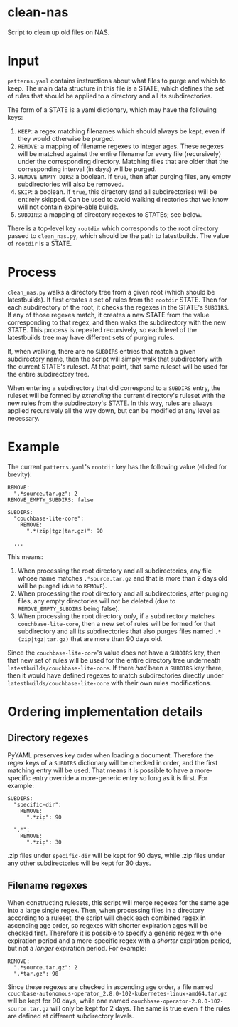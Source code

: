 # clean-nas

Script to clean up old files on NAS.

# Input

`patterns.yaml` contains instructions about what files to purge and
which to keep. The main data structure in this file is a STATE, which
defines the set of rules that should be applied to a directory and all
its subdirectories.

The form of a STATE is a yaml dictionary, which may have the following
keys:

1. `KEEP`: a regex matching filenames which should always be kept, even if
   they would otherwise be purged.
2. `REMOVE`: a mapping of filename regexes to integer ages. These regexes
   will be matched against the entire filename for every file
   (recursively) under the corresponding directory. Matching files that
   are older that the corresponding interval (in days) will be purged.
3. `REMOVE_EMPTY_DIRS`: a boolean. If `true`, then after purging files,
   any empty subdirectories will also be removed.
4. `SKIP`: a boolean. If `true`, this directory (and all subdirectories)
   will be entirely skipped. Can be used to avoid walking directories
   that we know will not contain expire-able builds.
5. `SUBDIRS`: a mapping of directory regexes to STATEs; see below.

There is a top-level key `rootdir` which corresponds to the root
directory passed to `clean_nas.py`, which should be the path to
latestbuilds. The value of `rootdir` is a STATE.

# Process

`clean_nas.py` walks a directory tree from a given root (which should be
latestbuilds). It first creates a set of rules from the `rootdir` STATE.
Then for each subdirectory of the root, it checks the regexes in the
STATE's `SUBDIRS`. If any of those regexes match, it creates a new STATE
from the value corresponding to that regex, and then walks the
subdirectory with the new STATE. This process is repeated recursively,
so each level of the latestbuilds tree may have different sets of
purging rules.

If, when walking, there are no `SUBDIRS` entries that match a given
subdirectory name, then the script will simply walk that subdirectory
with the current STATE's ruleset. At that point, that same ruleset will
be used for the entire subdirectory tree.

When entering a subdirectory that did correspond to a `SUBDIRS` entry,
the ruleset will be formed by *extending* the current directory's
ruleset with the new rules from the subdirectory's STATE. In this way,
rules are always applied recursively all the way down, but can be
modified at any level as necessary.

# Example

The current `patterns.yaml`'s `rootdir` key has the following value
(elided for brevity):

    REMOVE:
      ".*source.tar.gz": 2
    REMOVE_EMPTY_SUBDIRS: false

    SUBDIRS:
      "couchbase-lite-core":
        REMOVE:
          ".*(zip|tgz|tar.gz)": 90

      ...

This means:

1. When processing the root directory and all subdirectories, any file
   whose name matches `.*source.tar.gz` and that is more than 2 days old
   will be purged (due to `REMOVE`).
2. When processing the root directory and all subdirectories, after
   purging files, any empty directories will not be deleted (due to
   `REMOVE_EMPTY_SUBDIRS` being false).
3. When processing the root directory *only*, if a subdirectory matches
   `couchbase-lite-core`, then a new set of rules will be formed for
   that subdirectory and all its subdirectories that also purges files
   named `.*(zip|tgz|tar.gz)` that are more than 90 days old.

Since the `couchbase-lite-core`'s value does not have a `SUBDIRS` key,
then that new set of rules will be used for the entire directory tree
underneath `latestbuilds/couchbase-lite-core`. If there *had* been a
`SUBDIRS` key there, then it would have defined regexes to match
subdirectories directly under `latestbuilds/couchbase-lite-core` with
their own rules modifications.

# Ordering implementation details

## Directory regexes

PyYAML preserves key order when loading a document. Therefore the regex
keys of a `SUBDIRS` dictionary will be checked in order, and the first
matching entry will be used. That means it is possible to have a
more-specific entry override a more-generic entry so long as it is
first. For example:

    SUBDIRS:
      "specific-dir":
        REMOVE:
          ".*zip": 90

      ".*":
        REMOVE:
          ".*zip": 30

.zip files under `specific-dir` will be kept for 90 days, while .zip
files under any other subdirectories will be kept for 30 days.

## Filename regexes

When constructing rulesets, this script will merge regexes for the same
age into a large single regex. Then, when processing files in a
directory according to a ruleset, the script will check each combined
regex in ascending age order, so regexes with shorter expiration ages
will be checked first. Therefore it is possible to specify a generic
regex with one expiration period and a more-specific regex with a
*shorter* expiration period, but not a *longer* expiration period. For
example:

    REMOVE:
      ".*source.tar.gz": 2
      ".*tar.gz": 90

Since these regexes are checked in ascending age order, a file named
`couchbase-autonomous-operator_2.8.0-102-kubernetes-linux-amd64.tar.gz`
will be kept for 90 days, while one named
`couchbase-operator-2.8.0-102-source.tar.gz` will only be kept for 2
days. The same is true even if the rules are defined at different
subdirectory levels.
